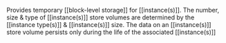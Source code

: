 Provides temporary [[block-level storage]] for [[instance(s)]]. The number, size & type of [[instance(s)]] store volumes are determined by the [[instance type(s)]] & [[instance(s)]] size. The data on an [[instance(s)]] store volume persists only during the life of the associated [[instance(s)]]